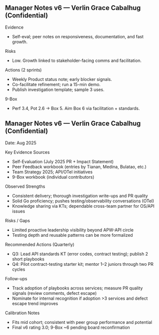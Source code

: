## Manager Notes v6 — Verlin Grace Cabalhug (Confidential)

Evidence
- Self-eval; peer notes on responsiveness, documentation, and fast growth.

Risks
- Low. Growth linked to stakeholder-facing comms and facilitation.

Actions (2 sprints)
- Weekly Product status note; early blocker signals.
- Co-facilitate refinement; run a 15-min demo.
- Publish investigation template; sample 3 uses.

9-Box
- Perf 3.4, Pot 2.6 → Box 5. Aim Box 6 via facilitation + standards.
## Manager Notes v6 — Verlin Grace Cabalhug (Confidential)
Date: Aug 2025

Key Evidence Sources
- Self-Evaluation (July 2025 PR + Impact Statement)
- Peer Feedback workbook (entries by Tianan, Medina, Bulatao, etc.)
- Team Strategy 2025; API/OTel initiatives
- 9-Box workbook (individual contributors)

Observed Strengths
- Consistent delivery; thorough investigation write-ups and PR quality
- Solid Go proficiency; pushes testing/observability conversations (OTel)
- Knowledge sharing via KTs; dependable cross-team partner for OS/API issues

Risks / Gaps
- Limited proactive leadership visibility beyond APW-API circle
- Testing depth and reusable patterns can be more formalized

Recommended Actions (Quarterly)
- Q3: Lead API standards KT (error codes, contract testing); publish 2 short playbooks
- Q4: Pilot contract-testing starter kit; mentor 1–2 juniors through two PR cycles

Follow-ups
- Track adoption of playbooks across services; measure PR quality signals (review comments, defect escape)
- Nominate for internal recognition if adoption >3 services and defect escape trend improves

Calibration Notes
- Fits mid cohort; consistent with peer group performance and potential
- Final v6 rating 3.0; 9-Box ~6 pending board reconfirmation


